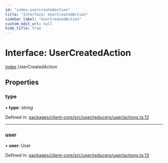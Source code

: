 ```yaml
---
id: "index.usercreatedaction"
title: "Interface: UserCreatedAction"
sidebar_label: "UserCreatedAction"
custom_edit_url: null
hide_title: true
---
```


# Interface: UserCreatedAction

[index](../modules/index.md).UserCreatedAction

## Properties

### type

• **type**: *string*

Defined in: [packages/client-core/src/user/reducers/user/actions.ts:12](https://github.com/xr3ngine/xr3ngine/blob/716a06460/packages/client-core/src/user/reducers/user/actions.ts#L12)

___

### user

• **user**: User

Defined in: [packages/client-core/src/user/reducers/user/actions.ts:13](https://github.com/xr3ngine/xr3ngine/blob/716a06460/packages/client-core/src/user/reducers/user/actions.ts#L13)
